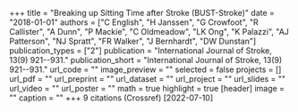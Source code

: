 +++
title = "Breaking up Sitting Time after Stroke (BUST-Stroke)"
date = "2018-01-01"
authors = ["C English", "H Janssen", "G Crowfoot", "R Callister", "A Dunn", "P Mackie", "C Oldmeadow", "LK Ong", "K Palazzi", "AJ Patterson", "NJ Spratt", "FR Walker", "J Bernhardt", "DW Dunstan"]
publication_types = ["2"]
publication = "International Journal of Stroke, 13(9) 921--931."
publication_short = "International Journal of Stroke, 13(9) 921--931."
url_code = ""
image_preview = ""
selected = false
projects = []
url_pdf = ""
url_preprint = ""
url_dataset = ""
url_project = ""
url_slides = ""
url_video = ""
url_poster = ""
math = true
highlight = true
[header]
image = ""
caption = ""
+++
9 citations (Crossref) [2022-07-10]
